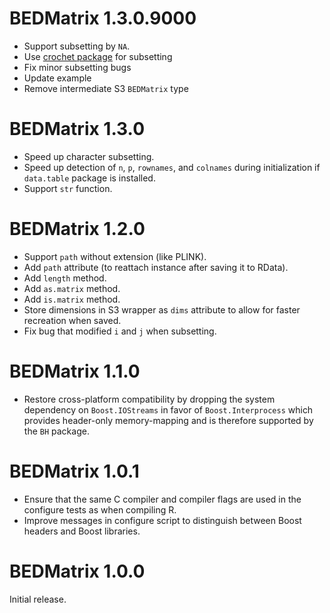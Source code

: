 # BEDMatrix 1.3.0.9000

* Support subsetting by `NA`.
* Use [crochet package](https://github.com/agrueneberg/crochet) for subsetting
* Fix minor subsetting bugs
* Update example
* Remove intermediate S3 `BEDMatrix` type

# BEDMatrix 1.3.0

* Speed up character subsetting.
* Speed up detection of `n`, `p`, `rownames`, and `colnames` during
  initialization if `data.table` package is installed.
* Support `str` function.

# BEDMatrix 1.2.0

* Support `path` without extension (like PLINK).
* Add `path` attribute (to reattach instance after saving it to RData).
* Add `length` method.
* Add `as.matrix` method.
* Add `is.matrix` method.
* Store dimensions in S3 wrapper as `dims` attribute to allow for faster
  recreation when saved.
* Fix bug that modified `i` and `j` when subsetting.

# BEDMatrix 1.1.0

* Restore cross-platform compatibility by dropping the system dependency on
  `Boost.IOStreams` in favor of `Boost.Interprocess` which provides header-only
  memory-mapping and is therefore supported by the `BH` package.

# BEDMatrix 1.0.1

* Ensure that the same C compiler and compiler flags are used in the configure
  tests as when compiling R.
* Improve messages in configure script to distinguish between Boost headers and
  Boost libraries.

# BEDMatrix 1.0.0

Initial release.
